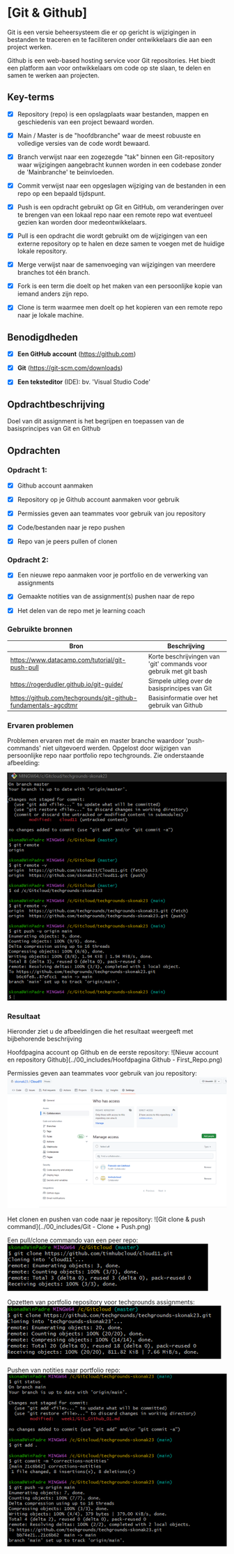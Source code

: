 # [Git & Github]

Git is een versie beheersysteem die er op gericht is wijzigingen in bestanden te traceren en te faciliteren onder ontwikkelaars die aan een project werken.
 
Github is een web-based hosting service voor Git repositories. Het biedt een platform aan voor ontwikkelaars om code op ste slaan, te delen en samen te werken aan projecten. 

## Key-terms

- [x] Repository (repo) is een opslagplaats waar bestanden, mappen en geschiedenis van een project bewaard worden.
- [x] Main / Master is de "hoofdbranche" waar de meest robuuste en volledige versies van de code wordt bewaard.
- [x] Branch verwijst naar een zogezegde "tak" binnen een Git-repository waar wijzigingen aangebracht kunnen worden in een codebase zonder de 'Mainbranche' te beinvloeden.
- [x] Commit verwijst naar een opgeslagen wijziging van de bestanden in een repo op een bepaald tijdspunt. 
- [x] Push is een opdracht gebruikt op Git en GitHub, om veranderingen over te brengen van een lokaal repo naar een remote repo wat eventueel gezien kan worden door medeontwikkelaars.
- [x] Pull is een opdracht die wordt gebruikt om de wijzigingen van een externe repository op te halen en deze samen te voegen met de huidige lokale repository.
- [x] Merge verwijst naar de samenvoeging van wijzigingen van meerdere branches tot één branch.
- [x] Fork is een term die doelt op het maken van een persoonlijke kopie van iemand anders zijn repo.
- [x] Clone is term waarmee men doelt op het kopieren van een remote repo naar je lokale machine.


## Benodigdheden

- [x] <strong>Een GitHub account</strong> (https://github.com)
- [x] <strong>Git</strong> (https://git-scm.com/downloads)
- [x] <strong>Een teksteditor</strong> (IDE): bv. 'Visual Studio Code'


## Opdrachtbeschrijving

Doel van dit assignment is het begrijpen en toepassen van de basisprincipes van Git en Github

## Opdrachten

### Opdracht 1:

- [x] Github account aanmaken
- [x] Repository op je Github account aanmaken voor gebruik
- [x] Permissies geven aan teammates voor gebruik van jou repository
- [x] Code/bestanden naar je repo pushen
- [x] Repo van je peers pullen of clonen


### Opdracht 2:

- [x] Een nieuwe repo aanmaken voor je portfolio en de verwerking van assignments
- [x] Gemaakte notities van de assignment(s) pushen naar de repo
- [x] Het delen van de repo met je learning coach   


### Gebruikte bronnen

| Bron      | Beschrijving |
| ----------- | ----------- |
| https://www.datacamp.com/tutorial/git-push-pull     | Korte beschrijvingen van 'git' commands voor gebruik met git bash       |
| https://rogerdudler.github.io/git-guide/   | Simpele uitleg over de basisprincipes van Git        |
| https://github.com/techgrounds/git-github-fundamentals-agcdtmr | Basisinformatie over het gebruik van Github |



### Ervaren problemen

Problemen ervaren met de main en master branche waardoor 'push-commands' niet uitgevoerd werden. Opgelost door wijzigen van persoonlijke repo naar portfolio repo techgrounds. Zie onderstaande afbeelding:

![change-origin-to-push-correct-remote](../00_includes/Change-origin-to-push-correct-remote.png)


### Resultaat
Hieronder ziet u de afbeeldingen die het resultaat weergeeft met bijbehorende beschrijving

Hoofdpagina account op Github en de eerste repository:
![Nieuw account en repository Github](../00_includes/Hoofdpagina Github - First_Repo.png)

Permissies geven aan teammates voor gebruik van jou repository:
![Collaborators-added](../00_includes/Added-collaborators.png)

Het clonen en pushen van code naar je repository:
![Git clone & push command](../00_includes/Git - Clone + Push.png)

Een pull/clone commando van een peer repo:
![Git pull command from peer repo](../00_includes/Pull-rep-peer.png)

Opzetten van portfolio repository voor techgrounds assignments:
![Git clone - techgrounds portfolio repo](../00_includes/new-rep-portfolio.png)

Pushen van notities naar portfolio repo:
![Git push - notities naar week1 folder](../00_includes/notities-push.png)










 
